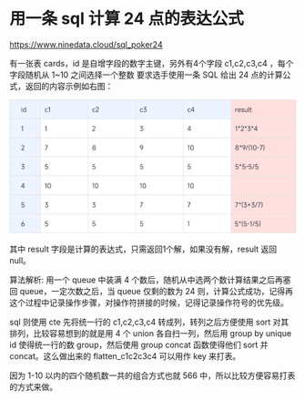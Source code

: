 # 用一条 sql 计算 24 点的表达公式
https://www.ninedata.cloud/sql_poker24

有一张表 cards，id 是自增字段的数字主键，另外有4个字段 c1,c2,c3,c4 ，每个字段随机从 1~10 之间选择一个整数 要求选手使用一条 SQL 给出 24 点的计算公式，返回的内容示例如右图：

![img.png](img.png)

其中 result 字段是计算的表达式，只需返回1个解，如果没有解，result 返回 null。

算法解析: 用一个 queue 中装满 4 个数后，随机从中选两个数计算结果之后再塞回 queue，一定次数之后，当 queue 仅剩的数为 24 则，计算公式成功，记得再这个过程中记录操作步骤，对操作符拼接的时候，记得记录操作符号的优先级。

sql 则使用 cte 先将统一行的 c1,c2,c3,c4 转成列，转列之后方便使用 sort 对其排列，比较容易想到的就是用 4 个 union 各自扫一列，然后用 group by unique id 使得统一行的数 group，然后使用 group concat 函数使得他们 sort 并 concat。这么做出来的 flatten_c1c2c3c4 可以用作 key 来打表。

因为 1-10 以内的四个随机数一共的组合方式也就 566 中，所以比较方便容易打表的方式来做。
